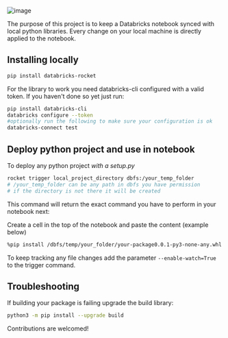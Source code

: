 ![image](https://user-images.githubusercontent.com/2252355/118677158-5293ed80-b7fc-11eb-9619-e98829bbc9ce.png)

The purpose of this project is to keep a Databricks notebook synced with local python libraries. 
Every change on your local machine is directly applied to the notebook.


## Installing locally


```sh
pip install databricks-rocket
```


For the library to work you need databricks-cli configured with a valid token.
If you haven't done so yet just run:

```sh
pip install databricks-cli
databricks configure --token
#optionally run the following to make sure your configuration is ok
databricks-connect test
```

## Deploy python project and use in notebook


To deploy any python project *with a setup.py*

```sh
rocket trigger local_project_directory dbfs:/your_temp_folder
# /your_temp_folder can be any path in dbfs you have permission
# if the directory is not there it will be created
```


This command will return the exact command you have to perform in your notebook next:

Create a cell in the top of the notebook and paste the content (example below)

```sh
%pip install /dbfs/temp/your_folder/your-package0.0.1-py3-none-any.whl  --force-reinstall --no-deps
```

To keep tracking any file changes add the parameter `--enable-watch=True` to the trigger command.

## Troubleshooting

If building your package is failing upgrade the build library:

```sh
python3 -m pip install --upgrade build 
```

Contributions are welcomed!
